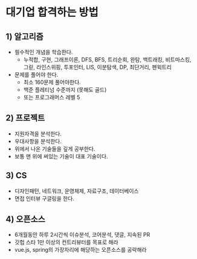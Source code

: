 # 대기업 합격하는 방법
## 1) 알고리즘
- 필수적인 개념을 학습한다.
	- 누적합, 구현, 그래프이론, DFS, BFS, 트리순회, 완탐, 백트래킹, 비트마스킹, 그릳, 라인스위핑, 투포인터, LIS, 이분탐색, DP, 최단거리, 펜윅트리
- 문제를 풀어야 한다.
	- 최소 160문제 풀어야한다.
	- 백준 플레티넘 수준까지 (못해도 골드)
	- 또는 프로그래머스 레벨 5

## 2) 프로젝트
- 지원자격을 분석한다.
- 우대사항을 분석한다.
- 위에서 나온 기술들을 깊게 공부한다.
- 보통 맨 위에 써있는 기술이 대표 기술이다.

## 3) CS
- 디자인패턴, 네트워크, 운영체제, 자료구조, 데이터베이스
- 면접 인터뷰 구글링을 한다.

## 4) 오픈소스
- 6개월동안 하루 2시간씩 이슈분석, 코어분석, 댓글, 지속된 PR
- 깃헙 스타 1만 이상의 컨트리뷰터를 목표로 해라
- vue.js, spring의 가장자리에 해당하는 오픈소스를 공략해라